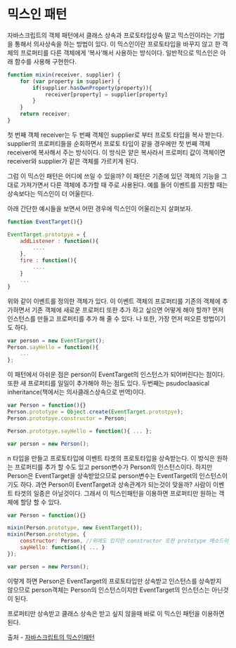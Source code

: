 # 믹스인 패턴
자바스크립트의 객체 패턴에서 클래스 상속과 프로토타입상속 말고 믹스인이라는 기법을 통해서 의사상속을 하는 방법이 있다. 이 믹스인이란 프로토타입을 바꾸지 않고 한 객체의 프로퍼티를 다른 객체에게 ‘복사’해서 사용하는 방식이다. 일반적으로 믹스인은 아래 함수를 사용해 구현한다.

``` javascript
function mixin(receiver, supplier) {
	for (var property in supplier) {
		if(supplier.hasOwnProperty(property)){
			receiver[property] = supplier[property]
		}
	}
	return receiver;
}
```

첫 번째 객체 receiver는 두 번째 객체인 supplier로 부터 프로토 타입을 복사 받는다. supplier의 프로퍼티들을 순회하면서 프로토 타입이 같을 경우에만 첫 번째 객체 receiver에 복사해서 주는 방식이다. 이 방식은 얕은 복사라서 프로퍼티 값이 객체이면 receiver와 supplier가 같은 객체를 가르키게 된다.

그럼 이 믹스인 패턴은 어디에 쓰일 수 있을까? 이 패턴은 기존에 있던 객체의 기능을 그대로 가져가면서 다른 객체에 추가할 때 주로 사용된다. 예를 들어 이벤트를 지원할 때는 상속보다는 믹스인이 더 어울린다.

아래 간단한 예시들을 보면서 어떤 경우에 믹스인이 어울리는지 살펴보자.

``` javascript
function EventTarget(){}

EventTarget.prototpye = {
	addListener : function(){
		....
	},
	fire : function(){
		....
	}
	...
}
```
위와 같이 이벤트를 정의한 객체가 있다. 이 이벤트 객체의 프로퍼티를 기존의 객체에 추가하면서 기존 객체에 새로운 프로퍼티 또한 추가 하고 싶으면 어떻게 해야 할까? 먼저 인스턴스를 만들고 프로퍼티를 추가 해 줄 수 있다. 나 또한, 가장 먼저 떠오른 방법이기도 하다.

``` javascript
var person = new EventTarget();
Person.sayHello = function(){
	...	
};
```

이 패턴에서 아쉬운 점은 person이 EventTarget의 인스턴스가 되어버린다는 점이다. 또한 새 프로퍼티를 일일이 추가해야 하는 점도 있다. 두번째는 psudoclaasical inheritance(책에서는 의사클래스상속으로 번역)이다.

``` javascript
var Person = function(){}
Person.prototype = Object.create(EventTarget.prototpye);
Person.prototpye.constructor = Person;

Person.prototpye.sayHello = function(){ ... };

var person = new Person();
```

n 타입을 만들고 프로토타입에 이벤트 타겟의 프로토타입을 상속받는다. 이 방식은 원하는 프로퍼티를 추가 할 수도 있고 person변수가 Person의 인스턴스이다. 하지만 Person은 EventTarget을 상속받았으므로 person변수는 EventTarget의 인스턴스이기도 하다. 과연 Person이 EventTarget과 상속관계가 되는것이 맞을까? 사람이 이벤트 타겟의 일종은 아닐것이다. 그래서 이 믹스인패턴을 이용하면 프로퍼티만 원하는 객체에 할당 할 수 있다.

``` javascript
var Person = function(){}

mixin(Person.prototype, new EventTarget());
mixin(Person.prototype, {
	constructor: Person, //위에도 있지만 constructor 또한 prototype 메소드이기 때문에 다시 할당해줘야한다.
	sayHello: function(){ ... }
});

var person = new Person();
```

이렇게 하면 Person은 EventTarget의 프로토타입만 상속받고 인스턴스를 상속받지 않으므로 person객체는 Person의 인스턴스이지만 EventTarget의 인스턴스는 아닌것이 된다.

프로퍼티만 상속받고 클래스 상속은 받고 싶지 않을때 바로 이 믹스인 패턴을 이용하면 된다.

출처 - [자바스크립트의 믹스인패턴](https://vnthf.github.io/blog/mixin/)


